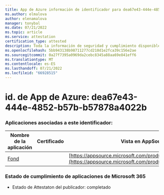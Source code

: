 ```yaml
---
title: App de Azure información de identificador para dea67e43-444e-4852-b57b-b57878a4022b
ms.author: elmalova
author: elenamalova
manager: tonybal
ms.date: 07/21/2022
ms.topic: article
ms.service: attestation
certification_type: attested
description: Toda la información de seguridad y cumplimiento disponible para dea67e43-444e-4852-b57b-b57878a4022b.
ms.openlocfilehash: 5bb943138b98711277cd210d1e2fca39c156e2ae
ms.sourcegitcommit: 0a27f7395a0969da2cebc8345a88aa69e841eff6
ms.translationtype: MT
ms.contentlocale: es-ES
ms.lasthandoff: 07/21/2022
ms.locfileid: "66928515"
---
```

# <a name="azure-app-id-dea67e43-444e-4852-b57b-b57878a4022b"></a>id. de App de Azure: dea67e43-444e-4852-b57b-b57878a4022b


### <a name="apps-associated-with-this-id"></a>Aplicaciones asociadas a este identificador:
| **Nombre de la aplicación** | **Certificado** | **Vista en AppSource** |
|--------------|---------------|-----------------------|
| [Fond](../forward/WA200003631.md) |  | [https://appsource.microsoft.com/product/office/WA200003631](https://appsource.microsoft.com/product/office/WA200003631) |

### <a name="microsoft-365-app-compliance-status"></a>Estado de cumplimiento de aplicaciones de Microsoft 365
- Estado de Attestaton del publicador: completado
